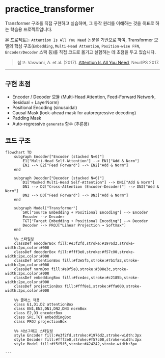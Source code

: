 # practice_transformer
Transformer 구조를 직접 구현하고 실습하며, 그 동작 원리를 이해하는 것을 목표로 하는 학습용 프로젝트입니다.

본 프로젝트는 `Attention Is All You Need` 논문을 기반으로 하여,
Transformer 모델의 핵심 구조(`Embedding`, `Multi-Head Attention`, `Position-wise FFN`, `Encoder/Decoder` 스택 등)를
직접 코드로 옮기고 실험하는 데 초점을 두고 있습니다.
> 참고: Vaswani, A. et al. (2017). [Attention Is All You Need](https://arxiv.org/abs/1706.03762), NeurIPS 2017.

---

## 구현 초점
- Encoder / Decoder 모듈 (Multi-Head Attention, Feed-Forward Network, Residual + LayerNorm)
- Positional Encoding (sinusoidal)
- Causal Mask (look-ahead mask for autoregressive decoding)
- Padding Mask
- Auto-regressive `generate` 함수 (추론용)

## 코드 구조
```mermaid
flowchart TD
    subgraph Encoder["Encoder (stacked N=6)"]
        E1["Multi-Head Self-Attention"] --> EN1["Add & Norm"]
        EN1 --> E2["Feed Forward"] --> EN2["Add & Norm"]
    end
    
    subgraph Decoder["Decoder (stacked N=6)"]
        D1["Masked Multi-Head Self-Attention"] --> DN1["Add & Norm"]
        DN1 --> D2["Cross-Attention (Encoder-Decoder)"] --> DN2["Add & Norm"]
        DN2 --> D3["Feed Forward"] --> DN3["Add & Norm"]
    end
    
    subgraph Model["Transformer"]
        SRC["Source Embedding + Positional Encoding"] --> Encoder
        Encoder --> Decoder
        TGT["Target Embedding + Positional Encoding"] --> Decoder
        Decoder --> PROJ["Linear Projection → Softmax"]
    end
    
    %% 스타일링
    classDef encoderBox fill:#e3f2fd,stroke:#1976d2,stroke-width:2px,color:#000
    classDef decoderBox fill:#fff3e0,stroke:#f57c00,stroke-width:2px,color:#000
    classDef attentionBox fill:#f3e5f5,stroke:#7b1fa2,stroke-width:2px,color:#000
    classDef normBox fill:#e8f5e8,stroke:#388e3c,stroke-width:2px,color:#000
    classDef embeddingBox fill:#fce4ec,stroke:#c2185b,stroke-width:2px,color:#000
    classDef projectionBox fill:#fff8e1,stroke:#ffa000,stroke-width:2px,color:#000
    
    %% 클래스 적용
    class E1,D1,D2 attentionBox
    class EN1,EN2,DN1,DN2,DN3 normBox
    class E2,D3 encoderBox
    class SRC,TGT embeddingBox
    class PROJ projectionBox
    
    %% 서브그래프 스타일링
    style Encoder fill:#e3f2fd,stroke:#1976d2,stroke-width:3px
    style Decoder fill:#fff3e0,stroke:#f57c00,stroke-width:3px
    style Model fill:#f5f5f5,stroke:#424242,stroke-width:3px

---